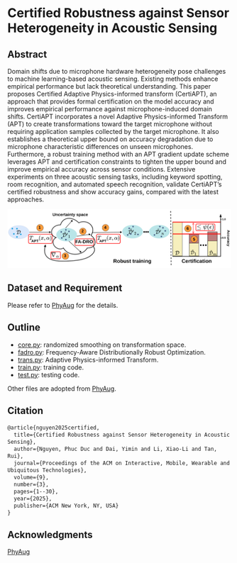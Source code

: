 # Certified Robustness against Sensor Heterogeneity in Acoustic Sensing

## Abstract
Domain shifts due to microphone hardware heterogeneity pose challenges to machine learning-based acoustic sensing. Existing methods enhance empirical performance but lack theoretical understanding. This paper proposes Certified Adaptive Physics-informed transform (CertiAPT), an approach that provides formal certification on the model accuracy and improves empirical performance against microphone-induced domain shifts. CertiAPT incorporates a novel Adaptive Physics-informed Transform (APT) to create transformations toward the target microphone without requiring application samples collected by the target microphone. It also establishes a theoretical upper bound on accuracy degradation due to microphone characteristic differences on unseen microphones. Furthermore, a robust training method with an APT gradient update scheme leverages APT and certification constraints to tighten the upper bound and improve empirical accuracy across sensor conditions. Extensive experiments on three acoustic sensing tasks, including keyword spotting, room recognition, and automated speech recognition, validate CertiAPT’s certified robustness and show accuracy gains, compared with the latest approaches. 

<p align="center"><img src="overall.svg" width="1000"\></p>

## Dataset and Requirement

Please refer to [PhyAug](https://github.com/jiegev5/PhyAug) for the details.

## Outline
* [core.py](KWS/core.py): randomized smoothing on transformation space.
* [fadro.py](KWS/fadro.py): Frequency-Aware Distributionally Robust Optimization.
* [trans.py](KWS/trans.py): Adaptive Physics-informed Transform.
* [train.py](KWS/train.py): training code.
* [test.py](KWS/test.py): testing code.

Other files are adopted from [PhyAug](https://github.com/jiegev5/PhyAug). 

## Citation

```
@article{nguyen2025certified,
  title={Certified Robustness against Sensor Heterogeneity in Acoustic Sensing},
  author={Nguyen, Phuc Duc and Dai, Yimin and Li, Xiao-Li and Tan, Rui},
  journal={Proceedings of the ACM on Interactive, Mobile, Wearable and Ubiquitous Technologies},
  volume={9},
  number={3},
  pages={1--30},
  year={2025},
  publisher={ACM New York, NY, USA}
}
```

## Acknowledgments

[PhyAug](https://github.com/jiegev5/PhyAug)

